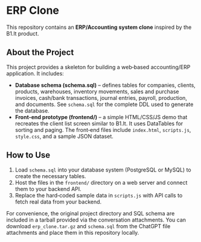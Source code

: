 # ERP Clone

This repository contains an **ERP/Accounting system clone** inspired by the B1.lt product.

## About the Project

This project provides a skeleton for building a web‑based accounting/ERP application. It includes:

- **Database schema (schema.sql)** – defines tables for companies, clients, products, warehouses, inventory movements, sales and purchase invoices, cash/bank transactions, journal entries, payroll, production, and documents. See `schema.sql` for the complete DDL used to generate the database.
- **Front‑end prototype (frontend/)** – a simple HTML/CSS/JS demo that recreates the client list screen similar to B1.lt. It uses DataTables for sorting and paging. The front‑end files include `index.html`, `scripts.js`, `style.css`, and a sample JSON dataset.

## How to Use

1. Load `schema.sql` into your database system (PostgreSQL or MySQL) to create the necessary tables.
2. Host the files in the `frontend/` directory on a web server and connect them to your backend API.
3. Replace the hard‑coded sample data in `scripts.js` with API calls to fetch real data from your backend.

For convenience, the original project directory and SQL schema are included in a tarball provided via the conversation attachments. You can download `erp_clone.tar.gz` and `schema.sql` from the ChatGPT file attachments and place them in this repository locally.
